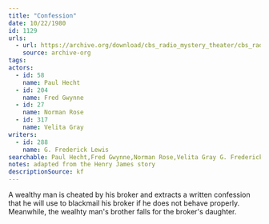 ```yaml
---
title: "Confession"
date: 10/22/1980
id: 1129
urls: 
  - url: https://archive.org/download/cbs_radio_mystery_theater/cbs_radio_mystery_theater-1101-1150.zip/cbs_radio_mystery_theater-1101-1150%2Fcbsrmt_1129_confession.mp3
    source: archive-org
tags: 
actors:  
  - id: 58
    name: Paul Hecht  
  - id: 204
    name: Fred Gwynne  
  - id: 27
    name: Norman Rose  
  - id: 317
    name: Velita Gray
writers:  
  - id: 288
    name: G. Frederick Lewis
searchable: Paul Hecht,Fred Gwynne,Norman Rose,Velita Gray G. Frederick Lewis
notes: adapted from the Henry James story
descriptionSource: kf
---
```

A wealthy man is cheated by his broker and extracts a written confession that he will use to blackmail his broker if he does not behave properly. Meanwhile, the wealhty man's brother falls for the broker's daughter.